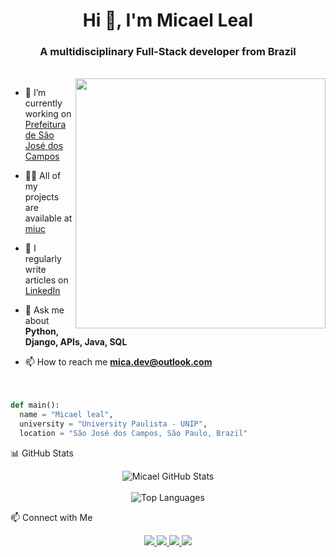<h1 align="center">Hi 👋, I'm Micael Leal </h1>
<h3 align="center">A multidisciplinary Full-Stack developer from Brazil</h3><br>
<img align="right" width="400" src="https://i.pinimg.com/originals/90/70/32/9070324cdfc07c68d60eed0c39e77573.gif">

- 🔭 I’m currently working on [Prefeitura de São José dos Campos](http://sjc.sp.gov.br/)

- 👨‍💻 All of my projects are available at [miuc]()

- 📝 I regularly write articles on [LinkedIn](https://www.linkedin.com/in/micaeldev/)

- 💬 Ask me about **Python, Django, APIs, Java, SQL**

- 📫 How to reach me **mica.dev@outlook.com**
<br><br><br>
```python
def main():
  name = "Micael leal",
  university = "University Paulista - UNIP",
  location = "São José dos Campos, São Paulo, Brazil"
```
📊 GitHub Stats
<p align="center"> <img src="https://github-readme-stats.vercel.app/api?username=miqc&show_icons=true&theme=tokyonight&hide_border=true" alt="Micael GitHub Stats"/> <br><br> <img src="https://github-readme-stats.vercel.app/api/top-langs/?username=miqc&layout=compact&theme=tokyonight&hide_border=true" alt="Top Languages"/> </p>

📫 Connect with Me
<p align="center"> <a href="https://instagram.com/micaksl" target="_blank"> <img src="https://img.shields.io/badge/-Instagram-%23E4405F?style=for-the-badge&logo=instagram&logoColor=white"/> </a> <a href="https://www.twitch.tv/micaksl" target="_blank"> <img src="https://img.shields.io/badge/Twitch-9146FF?style=for-the-badge&logo=twitch&logoColor=white"/> </a> <a href="mailto:mica.dev@outlook.com" target="_blank"> <img src="https://img.shields.io/badge/-Email-%23333?style=for-the-badge&logo=gmail&logoColor=white"/> </a> <a href="https://www.linkedin.com/in/micaeldev" target="_blank"> <img src="https://img.shields.io/badge/-LinkedIn-%230077B5?style=for-the-badge&logo=linkedin&logoColor=white"/> </a> </p
